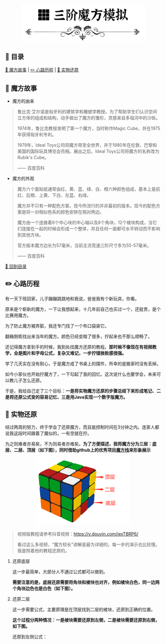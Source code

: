 <p align="center">
    <img width="400px" src="https://github.com/clos0710/Rubik-Cube/blob/master/img/Cube.png" />
</p>

## 📖 目录

[📰 魔方故事](https://github.com/clos0710/Rubik-Cube#%EF%B8%8F-%E9%AD%94%E6%96%B9%E6%95%85%E4%BA%8B) | [✏️ 心路历程](https://github.com/clos0710/Rubik-Cube#%EF%B8%8F-%E5%BF%83%E8%B7%AF%E5%8E%86%E7%A8%8B) | [🤨 实物还原](https://github.com/clos0710/Rubik-Cube#-%E5%AE%9E%E7%89%A9%E8%BF%98%E5%8E%9F)

## 📰 魔方故事

- 魔方的由来

> 鲁比克·艾尔诺是匈牙利的建筑学和雕塑学教授。为了帮助学生们认识空间立方体的组成和结构，动手做出了魔方的雏形，灵感来自多瑙河中的沙砾。
>
> 1974年，鲁比克教授发明了第一个魔方，当时称作Magic Cube，并在1975年获得匈牙利专利。
>
> 1979年，Ideal Toys公司将魔方带至全世界，并于1980年在伦敦、巴黎和美国的国际玩具博览会亮相。展出之后，Ideal Toys公司将魔方的名称改为Rubik's Cube。
>
> —— 百度百科

- 魔方的外观

> 魔方六个面贴纸通常由红、黄、蓝、绿、白、橙六种颜色组成，基本上是前红、后橙、上黄、下白、左蓝、右绿。
>
> 魔方并不只有一种配色方案，现今所流行的并非最初的版本。现今的配色方案是将一对相似色系的颜色安排在相对两边。
>
> 魔方由一个连接着6个中心块的中心轴以及8个角块，12个棱块构成，当它们连接在一起的时候会形成一个整体，并且任何一面都可水平转动而不影响到其他方块。
>
> 官方版本魔方边长为57毫米，当前主流竞速三阶尺寸多为55-57毫米。
>
> —— 百度百科

[🚀 回到目录](https://github.com/clos0710/Rubik-Cube#-%E7%9B%AE%E5%BD%95)

## ✏️ 心路历程

有一天下班回家，儿子蹦蹦跳跳地和我说，爸爸我有个新玩具，你看。

原来是个崭新的魔方，一下让我想起来，十几年前自己也买过一个，还挺贵，是个比赛用魔方。

为了防止魔方被弄脏，我还专门找了一个布口袋装它。

翻箱倒柜找出来当年的魔方。颜色已经变暗了很多，拧起来也不那么顺畅了。

还记得魔方拿到手的时候，我到处找魔方还原的教程。**那时候不像现在有视频教学，全是图片和字母公式，复杂又难记，一步拧错挫败感很强。**

学了几天实在没有耐心，于是魔方成了书桌上的摆件，所幸的是搬家时没有丢掉。

如今小家伙也开始拧魔方了，一下勾起了我的回忆。这次说什么也要学会，未来可以教儿子怎么还原。

于是，我给自己定了三个目标：**一是将实物魔方还原的步骤总结下来形成笔记、二是将还原公式变的容易记忆、三是用Java实现一个数字版魔方。**

## 🤨 实物还原

经过两周的努力，终于学会了还原魔方，而且能控制时间在3分钟之内。连家人都说我这段时间跟着了魔似的，一有空就在拧。

为之则难者亦易矣，不为则易者亦难矣。**为了方便描述，我将魔方分为三层：底层、二层、顶层（如下图），同时借助github上的优秀项目[魔方栈](https://github.com/huazhechen/cuber)来形象展示**

<p align="center">
    <img width="300px" src="https://github.com/clos0710/Rubik-Cube/blob/master/img/CubeSolve1.png" />
</p>

> 视频版教程请参考抖音视频：https://v.douyin.com/iexTBRP6/
> 
> 看过这么多视频，“魔方校长”讲解是最为详细的。每一步的演示也比较慢。我是照着他的教程还原的。

1. 还原底层

    这一步最简单，大部分人不通过公式都可以做到。
  
    **需要注意的是，底层还原需要将角块和棱块也对齐，例如棱块白色，同一边两个角块边色也是白色（如下图）。**

2. 还原二层

    这一步需要公式，主要原理是在顶层找到二层的棱块，还原到正确的位置。

	**这个过程分两种情况：一是棱块需要还原到左侧，二是棱块需要还原到右侧，如下图。**
	
	
    还原到左侧公式：